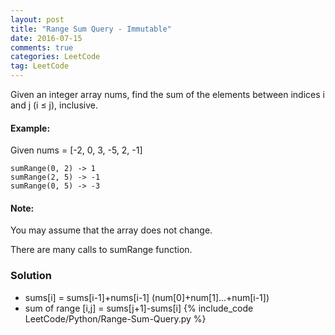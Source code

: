 ```yaml
---
layout: post
title: "Range Sum Query - Immutable"
date: 2016-07-15
comments: true
categories: LeetCode
tag: LeetCode
---
```



Given an integer array nums, find the sum of the elements between indices i and j (i ≤ j), inclusive.

#### Example:
Given nums = [-2, 0, 3, -5, 2, -1]

```
sumRange(0, 2) -> 1
sumRange(2, 5) -> -1
sumRange(0, 5) -> -3
```

#### Note:
You may assume that the array does not change.

There are many calls to sumRange function.

<!--more-->
### Solution

* sums[i] = sums[i-1]+nums[i-1] (num[0]+num[1]...+num[i-1])
* sum of range [i,j] = sums[j+1]-sums[i]
{% include_code LeetCode/Python/Range-Sum-Query.py %}
